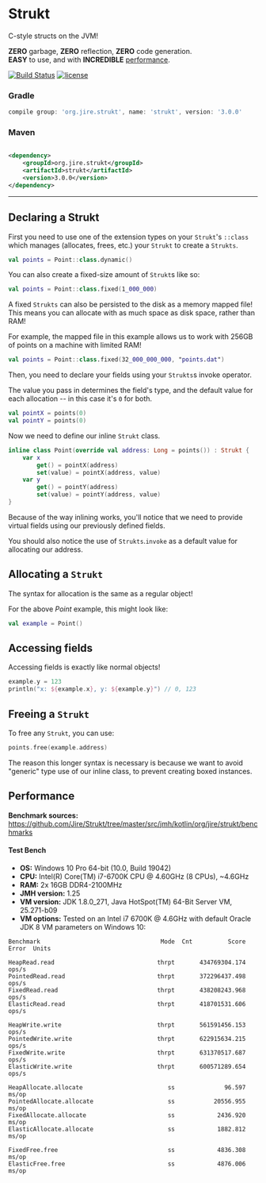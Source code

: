 # Strukt

C-style structs on the JVM!

**ZERO** garbage, **ZERO** reflection, **ZERO** code generation.  
**EASY** to use, and with **INCREDIBLE** [performance](#performance).

[![Build Status](https://travis-ci.com/Jire/Strukt.svg?branch=master)](https://travis-ci.com/Jire/Strukt)
[![license](https://img.shields.io/github/license/Jire/Strukt.svg)](https://github.com/Jire/Strukt/blob/master/LICENSE.txt)

### Gradle

```groovy
compile group: 'org.jire.strukt', name: 'strukt', version: '3.0.0'
```

### Maven

```xml

<dependency>
	<groupId>org.jire.strukt</groupId>
	<artifactId>strukt</artifactId>
	<version>3.0.0</version>
</dependency>
```

---

## Declaring a Strukt

First you need to use one of the extension types on your `Strukt`'s `::class` which manages (allocates, frees, etc.)
your `Strukt` to create a `Strukts`.

```kotlin
val points = Point::class.dynamic()
```

You can also create a fixed-size amount of `Strukt`s like so:

```kotlin
val points = Point::class.fixed(1_000_000)
```

A fixed `Strukts` can also be persisted to the disk as a memory mapped file!
This means you can allocate with as much space as disk space, rather than RAM!

For example, the mapped file in this example allows us to work with 256GB of points on a machine with limited RAM!

```kotlin
val points = Point::class.fixed(32_000_000_000, "points.dat")
```

Then, you need to declare your fields using your `Strukts`s invoke operator.

The value you pass in determines the field's type, and the default value for each allocation -- in this case it's `0`
for both.

```kotlin
val pointX = points(0)
val pointY = points(0)
```

Now we need to define our inline `Strukt` class.

```kotlin
inline class Point(override val address: Long = points()) : Strukt {
	var x
		get() = pointX(address)
		set(value) = pointX(address, value)
	var y
		get() = pointY(address)
		set(value) = pointY(address, value)
}
```

Because of the way inlining works, you'll notice that we need to provide virtual fields using our previously defined
fields.

You should also notice the use of `Strukts`.`invoke` as a default value for allocating our address.

## Allocating a `Strukt`

The syntax for allocation is the same as a regular object!

For the above _Point_ example, this might look like:

```kotlin
val example = Point()
```

## Accessing fields

Accessing fields is exactly like normal objects!

```kotlin
example.y = 123
println("x: ${example.x}, y: ${example.y}") // 0, 123
```

## Freeing a `Strukt`

To free any `Strukt`, you can use:

```kotlin
points.free(example.address)
```

The reason this longer syntax is necessary is because we want to avoid "generic" type use of our inline class, to
prevent creating boxed instances.

## Performance

**Benchmark sources:** https://github.com/Jire/Strukt/tree/master/src/jmh/kotlin/org/jire/strukt/benchmarks

#### Test Bench

* **OS:** Windows 10 Pro 64-bit (10.0, Build 19042)
* **CPU:** Intel(R) Core(TM) i7-6700K CPU @ 4.60GHz (8 CPUs), ~4.6GHz
* **RAM:** 2x 16GB DDR4-2100MHz
* **JMH version:** 1.25
* **VM version:** JDK 1.8.0_271, Java HotSpot(TM) 64-Bit Server VM, 25.271-b09
* **VM options:** <none>
  Tested on an Intel i7 6700K @ 4.6GHz with default Oracle JDK 8 VM parameters on Windows 10:

```
Benchmark                                  Mode  Cnt          Score   Error  Units

HeapRead.read                             thrpt       434769304.174          ops/s
PointedRead.read                          thrpt       372296437.498          ops/s
FixedRead.read                            thrpt       438208243.968          ops/s
ElasticRead.read                          thrpt       418701531.606          ops/s

HeapWrite.write                           thrpt       561591456.153          ops/s
PointedWrite.write                        thrpt       622915634.215          ops/s
FixedWrite.write                          thrpt       631370517.687          ops/s
ElasticWrite.write                        thrpt       600571289.654          ops/s

HeapAllocate.allocate                        ss              96.597          ms/op
PointedAllocate.allocate                     ss           20556.955          ms/op
FixedAllocate.allocate                       ss            2436.920          ms/op
ElasticAllocate.allocate                     ss            1882.812          ms/op

FixedFree.free                               ss            4836.308          ms/op
ElasticFree.free                             ss            4876.006          ms/op
```